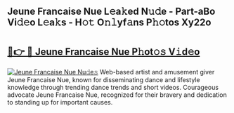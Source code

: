 ## Jeune Francaise Nue L𝚎a𝚔ed N𝚞𝚍e - Part-aBo Vi𝚍𝚎o L𝚎a𝚔s - H𝚘𝚝 O𝚗𝚕yf𝚊ns P𝚑𝚘tos Xy22o

# <h2><a href="http://kf0uff.oniu.top/?m=Jeune+Francaise+Nue">🔗👉 🔴 Jeune Francaise Nue P𝚑ot𝚘𝚜 V𝚒d𝚎o</a></h2>

[![Jeune Francaise Nue Nu𝚍e𝚜](https://i.imgur.com/0qMVB7G.gif)](http://kf0uff.oniu.top/?m=Jeune+Francaise+Nue)
Web-based artist and amusement giver Jeune Francaise Nue, known for disseminating dance and lifestyle knowledge through trending dance trends and short videos. Courageous advocate Jeune Francaise Nue, recognized for their bravery and dedication to standing up for important causes.  
